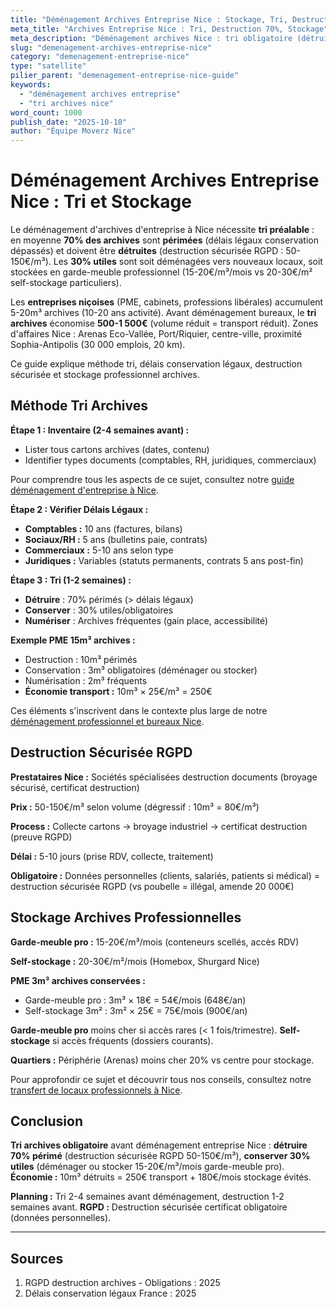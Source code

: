 ```yaml
---
title: "Déménagement Archives Entreprise Nice : Stockage, Tri, Destruction"
meta_title: "Archives Entreprise Nice : Tri, Destruction 70%, Stockage"
meta_description: "Déménagement archives Nice : tri obligatoire (détruire 70% périmé), stockage 30% utiles (garde-meuble pro 15-20€/m³). Destructions sécurisées. Guide."
slug: "demenagement-archives-entreprise-nice"
category: "demenagement-entreprise-nice"
type: "satellite"
pilier_parent: "demenagement-entreprise-nice-guide"
keywords:
  - "déménagement archives entreprise"
  - "tri archives nice"
word_count: 1000
publish_date: "2025-10-18"
author: "Équipe Moverz Nice"
---
```


# Déménagement Archives Entreprise Nice : Tri et Stockage

Le déménagement d'archives d'entreprise à Nice nécessite **tri préalable** : en moyenne **70% des archives** sont **périmées** (délais légaux conservation dépassés) et doivent être **détruites** (destruction sécurisée RGPD : 50-150€/m³). Les **30% utiles** sont soit déménagées vers nouveaux locaux, soit stockées en garde-meuble professionnel (15-20€/m³/mois vs 20-30€/m² self-stockage particuliers).

Les **entreprises niçoises** (PME, cabinets, professions libérales) accumulent 5-20m³ archives (10-20 ans activité). Avant déménagement bureaux, le **tri archives** économise **500-1 500€** (volume réduit = transport réduit). Zones d'affaires Nice : Arenas Eco-Vallée, Port/Riquier, centre-ville, proximité Sophia-Antipolis (30 000 emplois, 20 km).

Ce guide explique méthode tri, délais conservation légaux, destruction sécurisée et stockage professionnel archives.

## Méthode Tri Archives

**Étape 1 : Inventaire (2-4 semaines avant) :**
- Lister tous cartons archives (dates, contenu)
- Identifier types documents (comptables, RH, juridiques, commerciaux)

Pour comprendre tous les aspects de ce sujet, consultez notre [guide déménagement d'entreprise à Nice](/blog/demenagement-entreprise-nice/demenagement-entreprise-nice-guide).


**Étape 2 : Vérifier Délais Légaux :**
- **Comptables :** 10 ans (factures, bilans)
- **Sociaux/RH :** 5 ans (bulletins paie, contrats)
- **Commerciaux :** 5-10 ans selon type
- **Juridiques :** Variables (statuts permanents, contrats 5 ans post-fin)

**Étape 3 : Tri (1-2 semaines) :**
- **Détruire** : 70% périmés (> délais légaux)
- **Conserver** : 30% utiles/obligatoires
- **Numériser** : Archives fréquentes (gain place, accessibilité)

**Exemple PME 15m³ archives :**
- Destruction : 10m³ périmés
- Conservation : 3m³ obligatoires (déménager ou stocker)
- Numérisation : 2m³ fréquents
- **Économie transport :** 10m³ × 25€/m³ = 250€


Ces éléments s'inscrivent dans le contexte plus large de notre [déménagement professionnel et bureaux Nice](/blog/demenagement-entreprise-nice/demenagement-entreprise-nice-guide).

## Destruction Sécurisée RGPD

**Prestataires Nice :** Sociétés spécialisées destruction documents (broyage sécurisé, certificat destruction)

**Prix :** 50-150€/m³ selon volume (dégressif : 10m³ = 80€/m³)

**Process :** Collecte cartons → broyage industriel → certificat destruction (preuve RGPD)

**Délai :** 5-10 jours (prise RDV, collecte, traitement)

**Obligatoire :** Données personnelles (clients, salariés, patients si médical) = destruction sécurisée RGPD (vs poubelle = illégal, amende 20 000€)

## Stockage Archives Professionnelles

**Garde-meuble pro :** 15-20€/m³/mois (conteneurs scellés, accès RDV)

**Self-stockage :** 20-30€/m²/mois (Homebox, Shurgard Nice)

**PME 3m³ archives conservées :**
- Garde-meuble pro : 3m³ × 18€ = 54€/mois (648€/an)
- Self-stockage 3m² : 3m² × 25€ = 75€/mois (900€/an)

**Garde-meuble pro** moins cher si accès rares (< 1 fois/trimestre). **Self-stockage** si accès fréquents (dossiers courants).

**Quartiers :** Périphérie (Arenas) moins cher 20% vs centre pour stockage.


Pour approfondir ce sujet et découvrir tous nos conseils, consultez notre [transfert de locaux professionnels à Nice](/blog/demenagement-entreprise-nice/demenagement-entreprise-nice-guide).

## Conclusion

**Tri archives obligatoire** avant déménagement entreprise Nice : **détruire 70% périmé** (destruction sécurisée RGPD 50-150€/m³), **conserver 30% utiles** (déménager ou stocker 15-20€/m³/mois garde-meuble pro). **Économie :** 10m³ détruits = 250€ transport + 180€/mois stockage évités.

**Planning :** Tri 2-4 semaines avant déménagement, destruction 1-2 semaines avant. **RGPD :** Destruction sécurisée certificat obligatoire (données personnelles).

---

## Sources

1. RGPD destruction archives - Obligations : 2025
2. Délais conservation légaux France : 2025


